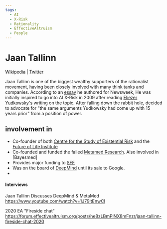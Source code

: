 ```yaml
---
tags:
  - AI
  - X-Risk
  - Rationality
  - EffectiveAltruism
  - People
---
```

# Jaan Tallinn

[Wikipedia](https://en.wikipedia.org/wiki/Jaan_Tallinn) | [Twitter](https://twitter.com/tallinnofficial)

Jaan Tallinn is one of the biggest wealthy supporters of the rationalist movement, having been closely involved with many think tanks and companies. According to an [essay](https://www.newsweek.com/artificial-intelligence-tech-risk-skype-google-1798280) he authored for Newsweek, He was initially inspired to go into AI X-Risk in 2009 after reading [Eliezer Yudkowsky's](Eliezer%20Yudkowsky.md) writing on the topic. After falling down the rabbit hole, decided to advocate for "the same arguments Yudkowsky had come up with 15 years prior" from a position of power.


## involvement in  
- Co-founder of both [Centre for the Study of Existential Risk](CSER.md) and the [Future of Life Institute](FLI.md)
- Co-founded and funded the failed [Metamed Research](../Organizations/Metamed.md). Also involved in [Bayesmed]
- Provides major funding to [SFF](SFF.md)
- Was on the board of [DeepMind](DeepMind.md) until its sale to Google.
- 


#### Interviews
Jaan Tallinn Discusses DeepMind & MetaMed
https://www.youtube.com/watch?v=1J79ltEnwCI

2020 EA "Fireside chat"
https://forum.effectivealtruism.org/posts/he8zLBmPiNX8mFnzr/jaan-tallinn-fireside-chat-2020